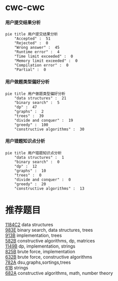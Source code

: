 # cwc-cwc

<!-- tabs:start -->



#### **用户提交结果分析**

```mermaid
pie title 用户提交结果分析
    "Accepted" :  51
    "Rejected" :  0
    "Wrong answer" :  45
    "Runtime error" :  4
    "Time limit exceeded" :  0
    "Memory limit exceeded" :  0
    "Compilation error" :  0
    "Partial" :  0
```

#### **用户做题类型偏好分析**

```mermaid
pie title 用户做题类型偏好分析
    "data structures" :  21
    "binary search" :  5
    "dp" :  47
    "graphs" :  2
    "trees" :  39
    "divide and conquer" :  19
    "greedy" :  100
    "constructive algorithms" :  30
```
#### **用户错题知识点分析**

```mermaid
pie title 用户错题知识点分析
    "data structures" :  1
    "binary search" :  0
    "dp" :  12
    "graphs" :  10
    "trees" :  0
    "divide and conquer" :  0
    "greedy" :  20
    "constructive algorithms" :  13
```



<!-- tabs:end -->
# 推荐题目
[1184C2](https://codeforces.com/contest/1184C/problem/2)		data structures		  
[983E](https://codeforces.com/contest/983/problem/E)		binary search,
                        data structures,
                        trees		  
[913B](https://codeforces.com/contest/913/problem/B)		implementation,
                        trees		  
[582B](https://codeforces.com/contest/582/problem/B)		constructive algorithms,
                        dp,
                        matrices		  
[1149B](https://codeforces.com/contest/1149/problem/B)		dp,
                        implementation,
                        strings		  
[825B](https://codeforces.com/contest/825/problem/B)		brute force,
                        implementation		  
[632B](https://codeforces.com/contest/632/problem/B)		brute force,
                        constructive algorithms		  
[782A](https://codeforces.com/contest/782/problem/A)		dsu,graphs,sortings,trees		  
[61B](https://codeforces.com/contest/61/problem/B)		strings		  
[682A](https://codeforces.com/contest/682/problem/A)		constructive algorithms,
                        math,
                        number theory		  
